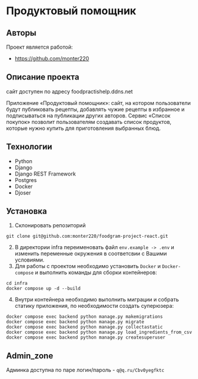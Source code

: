 # Продуктовый помощник

## Авторы

Проект является работой:
* https://github.com/monter220



## Описание проекта

сайт доступен по адресу foodpractishelp.ddns.net

Приложение «Продуктовый помощник»: сайт, на котором пользователи будут публиковать рецепты, добавлять чужие рецепты 
в избранное и подписываться на публикации других авторов. Сервис «Список покупок» позволит пользователям создавать 
список продуктов, которые нужно купить для приготовления выбранных блюд.


## Технологии

* Python
* Django
* Django REST Framework
* Postgres
* Docker
* Djoser


## Установка

1. Склонировать репозиторий

```commandline
git clone git@github.com:monter220/foodgram-project-react.git
```

2. В директории infra переименовать файл `env.example -> .env` и изменить переменные окружения в соответсвии с Вашими условиями.
3. Для работы с проектом необходимо установить `Docker` и `Docker-compose` и выполнить команды для сборки контейнеров:
```
cd infra
docker compose up -d --build
```
4. Внутри контейнера необходимо выполнить миграции и собрать статику приложения, по необходимости создать суперюзера:

```
docker compose exec backend python manage.py makemigrations
docker compose exec backend python manage.py migrate
docker compose exec backend python manage.py collectastatic
docker compose exec backend python manage.py load_ingredients_from_csv
docker compose exec backend python manage.py createsuperuser
```

## Admin_zone

Админка доступна по паре логин/пароль - `q@q.ru/Cbv0yegfktc`
